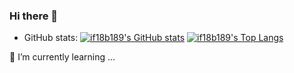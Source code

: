 ### Hi there 👋

* GitHub stats:
[![if18b189's GitHub stats](https://github-readme-stats.vercel.app/api?username=if18b189)](https://github.com/if18b189/github-readme-stats)
[![if18b189's Top Langs](https://github-readme-stats.vercel.app/api/top-langs/?username=if18b189)](https://github.com/if18b189/github-readme-stats)

🌱 I’m currently learning ...

<!--
**if18b189/if18b189** is a ✨ _special_ ✨ repository because its `README.md` (this file) appears on your GitHub profile.

Here are some ideas to get you started:

- 🔭 I’m currently working on ...
- 🌱 I’m currently learning ...
- 👯 I’m looking to collaborate on ...
- 🤔 I’m looking for help with ...
- 💬 Ask me about ...
- 📫 How to reach me: ...
- 😄 Pronouns: ...
- ⚡ Fun fact: ...
-->
